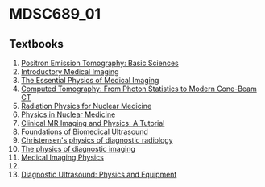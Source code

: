 # MDSC689_01

## Textbooks
1. [Positron Emission Tomography: Basic Sciences](https://www-f9.ijs.si/~studen/sola/fms/viri/Positron_Emission_Tomography.ertu.pdf)
2. [Introductory Medical Imaging](https://github.com/eunice-nwaobi/MDSC689_01/blob/main/Introductory%20Medical%20Imaging.pdf)
3. [The Essential Physics of Medical Imaging](https://ebookcentral-proquest-com.ezproxy.lib.ucalgary.ca/lib/ucalgary-ebooks/detail.action?pq-origsite=primo&docID=6882212#)
4. [ Computed Tomography: From Photon Statistics to Modern Cone-Beam CT](https://github.com/eunice-nwaobi/MDSC689_01/blob/main/Computed%20Tomography:%20From%20Photon%20Statistics%20to%20Modern%20Cone-Beam%20CT.pdf)
5. [Radiation Physics for Nuclear Medicine](https://github.com/eunice-nwaobi/MDSC689_01/blob/main/Radiation%20Physics%20for%20Nuclear%20Medicine%20.pdf)
6. [Physics in Nuclear Medicine](https://www-clinicalkey-com.ezproxy.lib.ucalgary.ca/#!/browse/book/3-s2.0-C20090516352)
7. [Clinical MR Imaging and Physics: A Tutorial](https://github.com/eunice-nwaobi/MDSC689_01/blob/main/%20Clinical%20MR%20Imaging%20and%20Physics:%20A%20Tutorial.pdf)
8. [Foundations of Biomedical Ultrasound](https://archive.org/details/foundationsofbio0000unse/page/n9/mode/2up)
9. [Christensen's physics of diagnostic radiology](https://archive.org/details/christensensphys0000curr)
10. [The physics of diagnostic imaging](https://archive.org/details/physicsofdiagnos0000dows)
11. [Medical Imaging Physics](https://github.com/eunice-nwaobi/MDSC689_01/blob/main/Medical%20Imaging%20Physics%20-%202002%20-%20Hendee.pdf)
12. []()
13. [Diagnostic Ultrasound: Physics and Equipment]()
